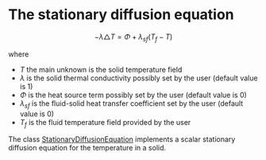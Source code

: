 The stationary diffusion equation
=================================

$$
 -\lambda\triangle T = \Phi+\lambda_{sf}(T_f-T)
$$

where
- $T$ the main unknown is the solid temperature field
- $\lambda$ is the solid thermal conductivity possibly set by the user (default value is 1)
- $\Phi$ is the heat source term possibly set by the user (default value is 0)
- $\lambda_{sf}$ is the fluid-solid heat transfer coefficient set by the user (default value is 0)
- $T_f$ is the fluid temperature field provided by the user

The class [StationaryDiffusionEquation](../../Models/inc/StationaryDiffusionEquation.hxx) implements a scalar stationary diffusion equation for the temperature in a solid.  

